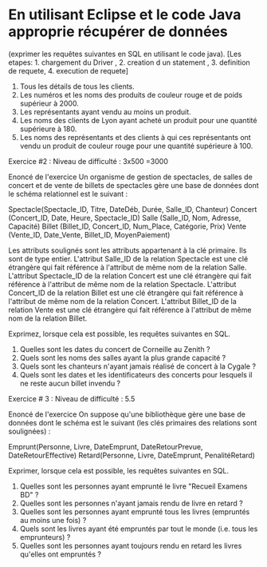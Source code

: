 # En utilisant  Eclipse et le code Java approprie récupérer de données
(exprimer les requêtes suivantes en SQL en utilisant le code java).
[Les etapes:      1. chargement du Driver ,      2. creation d un statement ,      3. definition de requete,      4. execution de requete]

1. Tous les détails de tous les clients.
2. Les numéros et les noms des produits de couleur rouge et de poids supérieur à 2000.
3. Les représentants ayant vendu au moins un produit.
4. Les noms des clients de Lyon ayant acheté un produit pour une quantité supérieure à 180.
5. Les noms des représentants et des clients à qui ces représentants ont vendu un produit de couleur rouge pour une quantité supérieure à 100.

Exercice #2 : Niveau de difficulté : 3x500 =3000

Enoncé de l'exercice
Un organisme de gestion de spectacles, de salles de concert et de vente de billets de spectacles gère une base de données dont le schéma relationnel est le suivant :

Spectacle(Spectacle_ID, Titre, DateDéb, Durée, Salle_ID, Chanteur)
Concert (Concert_ID, Date, Heure, Spectacle_ID)
Salle (Salle_ID, Nom, Adresse, Capacité)
Billet (Billet_ID, Concert_ID, Num_Place, Catégorie, Prix)
Vente (Vente_ID, Date_Vente, Billet_ID, MoyenPaiement)

Les attributs soulignés sont les attributs appartenant à la clé primaire. Ils sont de type entier.
L'attribut Salle_ID de la relation Spectacle est une clé étrangère qui fait référence à l'attribut de même nom de la relation Salle. L'attribut Spectacle_ID de la relation Concert est une clé étrangère qui fait référence à l'attribut de même nom de la relation Spectacle. L'attribut Concert_ID de la relation Billet est une clé étrangère qui fait référence à l'attribut de même nom de la relation Concert.
L'attribut Billet_ID de la relation Vente est une clé étrangère qui fait référence à l'attribut de même nom de la relation Billet.

Exprimez, lorsque cela est possible, les requêtes suivantes en SQL.

1. Quelles sont les dates du concert de Corneille au Zenith ?
2. Quels sont les noms des salles ayant la plus grande capacité ?
3. Quels sont les chanteurs n'ayant jamais réalisé de concert à la Cygale ?
4. Quels sont les dates et les identificateurs des concerts pour lesquels il ne reste aucun billet invendu ?


Exercice # 3 : Niveau de difficulté : 5.5

Enoncé de l'exercice
On suppose qu'une bibliothèque gère une base de données dont le schéma est le suivant 
(les clés primaires des relations sont soulignées) :

Emprunt(Personne, Livre, DateEmprunt, DateRetourPrevue, DateRetourEffective)
Retard(Personne, Livre, DateEmprunt, PenalitéRetard)


Exprimer, lorsque cela est possible, les requêtes suivantes en SQL.

1. Quelles sont les personnes ayant emprunté le livre "Recueil Examens BD" ?
2. Quelles sont les personnes n'ayant jamais rendu de livre en retard ?
3. Quelles sont les personnes ayant emprunté tous les livres (empruntés au moins une fois) ?
4. Quels sont les livres ayant été empruntés par tout le monde (i.e. tous les emprunteurs) ?
5. Quelles sont les personnes ayant toujours rendu en retard les livres qu'elles ont empruntés ?

